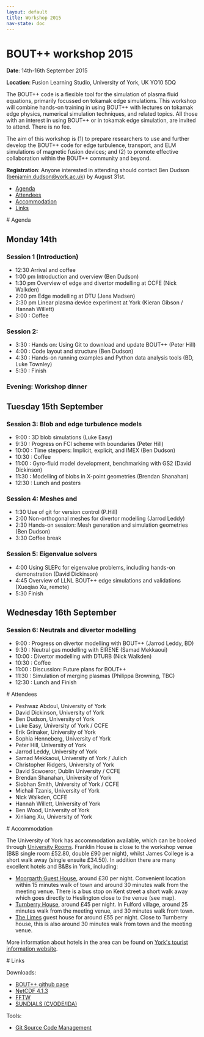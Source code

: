 ```yaml
---
layout: default
title: Workshop 2015
nav-state: doc
---
```


# BOUT++ workshop 2015

**Date**: 14th-16th September 2015

**Location**: Fusion Learning Studio, University of York, UK YO10 5DQ

The BOUT++ code is a flexible tool for the simulation of plasma fluid equations, primarily focussed on tokamak edge simulations. This workshop will combine hands-on training in using BOUT++ with lectures on tokamak edge physics, numerical simulation techniques, and related topics. All those with an interest in using BOUT++ or in tokamak edge simulation, are invited to attend. There is no fee.

The aim of this workshop is (1) to prepare researchers to use and further develop the BOUT++ code for edge turbulence, transport, and ELM simulations of magnetic fusion devices; and (2) to promote effective collaboration within the BOUT++ community and beyond.

**Registration**: Anyone interested in attending should contact Ben Dudson (benjamin.dudson@york.ac.uk) by August 31st.

* [Agenda](#agenda)
* [Attendees](#attendees)
* [Accommodation](#accommodation)
* [Links](#links)

<a name="agenda"/>
# Agenda

## Monday 14th

### Session 1 (Introduction)

* 12:30  Arrival and coffee
* 1:00 pm  Introduction and overview (Ben Dudson)
* 1:30 pm  Overview of edge and divertor modelling at CCFE (Nick Walkden)
* 2:00 pm  Edge modelling at DTU (Jens Madsen)
* 2:30 pm  Linear plasma device experiment at York (Kieran Gibson / Hannah Willett)
* 3:00 : Coffee

### Session 2: 

* 3:30 : Hands on: Using Git to download and update BOUT++ (Peter Hill)
* 4:00 : Code layout and structure (Ben Dudson)
* 4:30 : Hands-on running examples and Python data analysis tools (BD, Luke Townley)
* 5:30 : Finish

### Evening: Workshop dinner

## Tuesday 15th September

### Session 3: Blob and edge turbulence models

* 9:00  : 3D blob simulations (Luke Easy)
* 9:30  : Progress on FCI scheme with boundaries (Peter Hill)
* 10:00 : Time steppers: Implicit, explicit, and IMEX (Ben Dudson)
* 10:30 : Coffee
* 11:00 : Gyro-fluid model development, benchmarking with GS2 (David Dickinson)
* 11:30 : Modelling of blobs in X-point geometries (Brendan Shanahan)
* 12:30 : Lunch and posters

### Session 4: Meshes and 

* 1:30 Use of git for version control (P.Hill)
* 2:00 Non-orthogonal meshes for divertor modelling (Jarrod Leddy)
* 2:30 Hands-on session: Mesh generation and simulation geometries (Ben Dudson)
* 3:30 Coffee break

### Session 5:  Eigenvalue solvers

* 4:00  Using SLEPc for eigenvalue problems, including hands-on demonstration (David Dickinson)
* 4:45  Overview of LLNL BOUT++ edge simulations and validations (Xueqiao Xu, remote)
* 5:30  Finish 

## Wednesday 16th September

### Session 6: Neutrals and divertor modelling

* 9:00 :  Progress on divertor modelling with BOUT++ (Jarrod Leddy, BD)
* 9:30 :  Neutral gas modelling with EIRENE (Samad Mekkaoui)
* 10:00 : Divertor modelling with DTURB (Nick Walkden)
* 10:30 : Coffee
* 11:00 : Discussion: Future plans for BOUT++
* 11:30 : Simulation of merging plasmas (Philippa Browning, TBC)
* 12:30 : Lunch and Finish

<a name="attendees"/>
# Attendees

* Peshwaz Abdoul, University of York
* David Dickinson, University of York
* Ben Dudson, University of York
* Luke Easy, University of York / CCFE
* Erik Grinaker, University of York
* Sophia Henneberg, University of York
* Peter Hill, University of York
* Jarrod Leddy, University of York
* Samad Mekkaoui, University of York / Julich
* Christopher Ridgers, University of York
* David Scwoeror, Dublin University / CCFE
* Brendan Shanahan, University of York
* Siobhan Smith, University of York / CCFE
* Michail Tzanis, University of York
* Nick Walkden, CCFE
* Hannah Willett, University of York
* Ben Wood, University of York
* Xinliang Xu, University of York

<a name="accommodation"/>
# Accommodation

The University of York has accommodation available, which can be booked through [University Rooms](http://www.universityrooms.com/en/city/york/college/franklinyork). Franklin House is close to the workshop venue (B&B single room £52.80, double £90 per night),
whilst James College is a short walk away (single ensuite £34.50). In addition there are many excellent hotels and B&Bs in York, including:

* [Moorgarth Guest House](http://www.moorgarthyork.co.uk/), around £30 per night. Convenient location within 15 minutes walk of town and around 30 minutes walk from the meeting venue. There is a bus stop on Kent street a short walk away which goes directly to Heslington close to the venue (see map).
* [Turnberry House](http://www.turnberryhouse.com/pages/home.html), around £45 per night. In Fulford village, around 25 minutes walk from the meeting venue, and 30 minutes walk from town.
* [The Limes](http://www.limeshotel.co.uk/) guest house for around £55 per night. Close to Turnberry house, this is also around 30 minutes walk from town and the meeting venue.

More information about hotels in the area can be found on [York's tourist information website](http://www.visityork.org/accommodation/).

<a name="links"/>
# Links

Downloads:

* [BOUT++ github page](https://github.com/boutproject/BOUT-dev)
* [NetCDF 4.1.3](http://www.unidata.ucar.edu/downloads/netcdf/netcdf-4_1_3/index.jsp)
* [FFTW](http://www.fftw.org/download.html)
* [SUNDIALS (CVODE/IDA)](http://computation.llnl.gov/casc/sundials/download/download.html)

Tools:

* [Git Source Code Management](http://git-scm.com)

